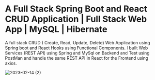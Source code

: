 # A Full Stack Spring Boot and React CRUD Application | Full Stack Web App | MySQL | Hibernate

A full stack CRUD ( Create, Read, Update, Delete) Web Application using Spring boot and React Hooks using Functional Components. I built Web Services (REST API) using Spring and MySql on Backend and Test using PostMan and handle the same REST API in React for the Frontend using axios.


![2023-02-14 (2)](https://user-images.githubusercontent.com/94818747/218644607-6a117e90-1daa-4080-8582-08756976d504.png)

